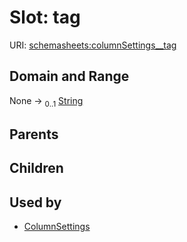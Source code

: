 
# Slot: tag




URI: [schemasheets:columnSettings__tag](https://w3id.org/linkml/configschema/columnSettings__tag)


## Domain and Range

None &#8594;  <sub>0..1</sub> [String](types/String.md)

## Parents


## Children


## Used by

 * [ColumnSettings](ColumnSettings.md)
